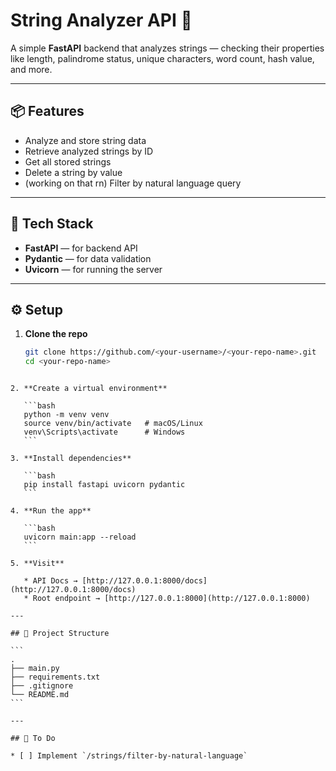 # String Analyzer API 🚀

A simple **FastAPI** backend that analyzes strings — checking their properties like length, palindrome status, unique characters, word count, hash value, and more.

---

## 📦 Features
- Analyze and store string data  
- Retrieve analyzed strings by ID  
- Get all stored strings  
- Delete a string by value  
- (working on that rn) Filter by natural language query  

---

## 🧠 Tech Stack
- **FastAPI** — for backend API  
- **Pydantic** — for data validation  
- **Uvicorn** — for running the server  

---

## ⚙️ Setup

1. **Clone the repo**
   ```bash
   git clone https://github.com/<your-username>/<your-repo-name>.git
   cd <your-repo-name>
````

2. **Create a virtual environment**

   ```bash
   python -m venv venv
   source venv/bin/activate   # macOS/Linux
   venv\Scripts\activate      # Windows
   ```

3. **Install dependencies**

   ```bash
   pip install fastapi uvicorn pydantic
   ```

4. **Run the app**

   ```bash
   uvicorn main:app --reload
   ```

5. **Visit**

   * API Docs → [http://127.0.0.1:8000/docs](http://127.0.0.1:8000/docs)
   * Root endpoint → [http://127.0.0.1:8000](http://127.0.0.1:8000)

---

## 📁 Project Structure

```
.
├── main.py
├── requirements.txt
├── .gitignore
└── README.md
```

---

## 🧩 To Do

* [ ] Implement `/strings/filter-by-natural-language`
